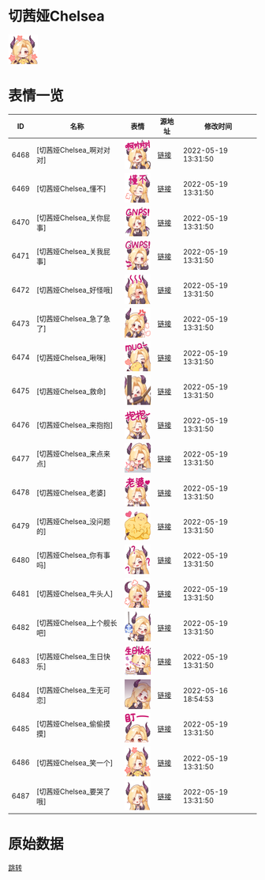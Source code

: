 # 切茜娅Chelsea

<img src="./cover.png" height="60" alt="cover" />

# 表情一览

|ID|名称|表情|源地址|修改时间|
|----|----|----|----|----|
|6468|[切茜娅Chelsea_啊对对对]|<img src="./pic/006468_%5B切茜娅Chelsea_啊对对对%5D.png" height="60" alt="啊对对对"/>|[链接](http://i0.hdslb.com/bfs/emote/80b4f2a6588d585e802c2273086e2e78743e90be.png)|2022-05-19 13:31:50|
|6469|[切茜娅Chelsea_懂不]|<img src="./pic/006469_%5B切茜娅Chelsea_懂不%5D.png" height="60" alt="懂不"/>|[链接](http://i0.hdslb.com/bfs/emote/bf8dfd9a9c2c2f79da5233df63915efb6e4b5973.png)|2022-05-19 13:31:50|
|6470|[切茜娅Chelsea_关你屁事]|<img src="./pic/006470_%5B切茜娅Chelsea_关你屁事%5D.png" height="60" alt="关你屁事"/>|[链接](http://i0.hdslb.com/bfs/emote/479f5f2dce2be0ef6e8a879ef11a0f28b461da06.png)|2022-05-19 13:31:50|
|6471|[切茜娅Chelsea_关我屁事]|<img src="./pic/006471_%5B切茜娅Chelsea_关我屁事%5D.png" height="60" alt="关我屁事"/>|[链接](http://i0.hdslb.com/bfs/emote/cb3ecdcc297d88ba154b66ac87ccf8077e954d4a.png)|2022-05-19 13:31:50|
|6472|[切茜娅Chelsea_好怪哦]|<img src="./pic/006472_%5B切茜娅Chelsea_好怪哦%5D.png" height="60" alt="好怪哦"/>|[链接](http://i0.hdslb.com/bfs/emote/6d1bb48122a551501945eb9c089b47ab08bc0a8e.png)|2022-05-19 13:31:50|
|6473|[切茜娅Chelsea_急了急了]|<img src="./pic/006473_%5B切茜娅Chelsea_急了急了%5D.png" height="60" alt="急了急了"/>|[链接](http://i0.hdslb.com/bfs/emote/1e855a7c1afb60978178ff6f2b6d3ab9a7a20a3c.png)|2022-05-19 13:31:50|
|6474|[切茜娅Chelsea_啾咪]|<img src="./pic/006474_%5B切茜娅Chelsea_啾咪%5D.png" height="60" alt="啾咪"/>|[链接](http://i0.hdslb.com/bfs/emote/64f58e2bd80e8106284c408cdf7377c7f8862f49.png)|2022-05-19 13:31:50|
|6475|[切茜娅Chelsea_救命]|<img src="./pic/006475_%5B切茜娅Chelsea_救命%5D.png" height="60" alt="救命"/>|[链接](http://i0.hdslb.com/bfs/emote/5cc06525121f04e6a2ce084b00cefb2e6a5578bc.png)|2022-05-19 13:31:50|
|6476|[切茜娅Chelsea_来抱抱]|<img src="./pic/006476_%5B切茜娅Chelsea_来抱抱%5D.png" height="60" alt="来抱抱"/>|[链接](http://i0.hdslb.com/bfs/emote/4cf3bf0ec784b6d586be1d1a5c1af36a8c203a2c.png)|2022-05-19 13:31:50|
|6477|[切茜娅Chelsea_来点来点]|<img src="./pic/006477_%5B切茜娅Chelsea_来点来点%5D.png" height="60" alt="来点来点"/>|[链接](http://i0.hdslb.com/bfs/emote/85811db81dc6eff340fa3c6dbbeac0987fdfd4ac.png)|2022-05-19 13:31:50|
|6478|[切茜娅Chelsea_老婆]|<img src="./pic/006478_%5B切茜娅Chelsea_老婆%5D.png" height="60" alt="老婆"/>|[链接](http://i0.hdslb.com/bfs/emote/4ee66e965119a5e23b91b44bbbc30817e2404b46.png)|2022-05-19 13:31:50|
|6479|[切茜娅Chelsea_没问题的]|<img src="./pic/006479_%5B切茜娅Chelsea_没问题的%5D.png" height="60" alt="没问题的"/>|[链接](http://i0.hdslb.com/bfs/emote/b671029680506f5a39032c50f9f6ba3b22b27742.png)|2022-05-19 13:31:50|
|6480|[切茜娅Chelsea_你有事吗]|<img src="./pic/006480_%5B切茜娅Chelsea_你有事吗%5D.png" height="60" alt="你有事吗"/>|[链接](http://i0.hdslb.com/bfs/emote/db414a4f9cb4b8b454b373a00a8cf5c7655287a9.png)|2022-05-19 13:31:50|
|6481|[切茜娅Chelsea_牛头人]|<img src="./pic/006481_%5B切茜娅Chelsea_牛头人%5D.png" height="60" alt="牛头人"/>|[链接](http://i0.hdslb.com/bfs/emote/e8aa7b2baba534d8a41f8c18af652573102cb4a0.png)|2022-05-19 13:31:50|
|6482|[切茜娅Chelsea_上个舰长吧]|<img src="./pic/006482_%5B切茜娅Chelsea_上个舰长吧%5D.png" height="60" alt="上个舰长吧"/>|[链接](http://i0.hdslb.com/bfs/emote/b561b2e0f0afcaaa0a11454c0364421bbcc183c8.png)|2022-05-19 13:31:50|
|6483|[切茜娅Chelsea_生日快乐]|<img src="./pic/006483_%5B切茜娅Chelsea_生日快乐%5D.png" height="60" alt="生日快乐"/>|[链接](http://i0.hdslb.com/bfs/emote/f2b00f522a3e6b20bf77fba9210002c38e4124c2.png)|2022-05-19 13:31:50|
|6484|[切茜娅Chelsea_生无可恋]|<img src="./pic/006484_%5B切茜娅Chelsea_生无可恋%5D.png" height="60" alt="生无可恋"/>|[链接](http://i0.hdslb.com/bfs/emote/118e958bd9d1e56bb8702c649aeefd6d84773cd6.png)|2022-05-16 18:54:53|
|6485|[切茜娅Chelsea_偷偷摸摸]|<img src="./pic/006485_%5B切茜娅Chelsea_偷偷摸摸%5D.png" height="60" alt="偷偷摸摸"/>|[链接](http://i0.hdslb.com/bfs/emote/86b38e8b4b5863b2ec98bc0b6ec72cbd749d794b.png)|2022-05-19 13:31:50|
|6486|[切茜娅Chelsea_笑一个]|<img src="./pic/006486_%5B切茜娅Chelsea_笑一个%5D.png" height="60" alt="笑一个"/>|[链接](http://i0.hdslb.com/bfs/emote/db4b3ce6b3b8beb59617b9d8c1456a5c2029d842.png)|2022-05-19 13:31:50|
|6487|[切茜娅Chelsea_要哭了哦]|<img src="./pic/006487_%5B切茜娅Chelsea_要哭了哦%5D.png" height="60" alt="要哭了哦"/>|[链接](http://i0.hdslb.com/bfs/emote/bd23a4d8a5f0b5964d754a0243cd1e8009e438e1.png)|2022-05-19 13:31:50|

# 原始数据

[跳转](./raw.json)

